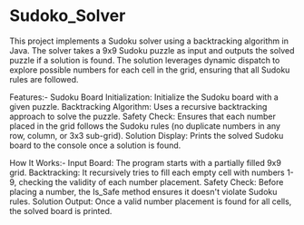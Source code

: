 # Sudoko_Solver

This project implements a Sudoku solver using a backtracking algorithm in Java. The solver takes a 9x9 Sudoku puzzle as input and outputs the solved puzzle if a solution is found. The solution leverages dynamic dispatch to explore possible numbers for each cell in the grid, ensuring that all Sudoku rules are followed.

Features:-
Sudoku Board Initialization: Initialize the Sudoku board with a given puzzle.
Backtracking Algorithm: Uses a recursive backtracking approach to solve the puzzle.
Safety Check: Ensures that each number placed in the grid follows the Sudoku rules (no duplicate numbers in any row, column, or 3x3 sub-grid).
Solution Display: Prints the solved Sudoku board to the console once a solution is found.

How It Works:-
Input Board: The program starts with a partially filled 9x9 grid.
Backtracking: It recursively tries to fill each empty cell with numbers 1-9, checking the validity of each number placement.
Safety Check: Before placing a number, the Is_Safe method ensures it doesn't violate Sudoku rules.
Solution Output: Once a valid number placement is found for all cells, the solved board is printed.

